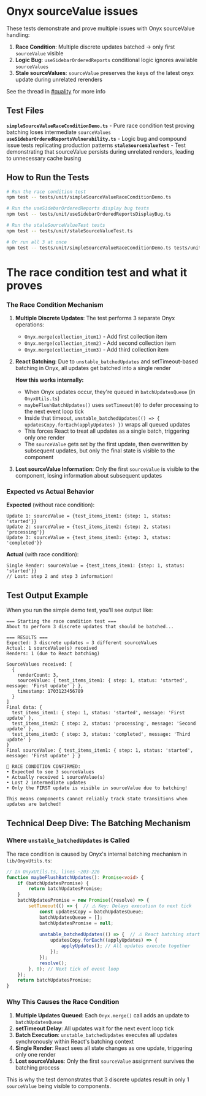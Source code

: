 # Onyx sourceValue issues

These tests demonstrate and prove multiple issues with Onyx sourceValue handling:
1. **Race Condition**: Multiple discrete updates batched → only first `sourceValue` visible
2. **Logic Bug**: `useSidebarOrderedReports` conditional logic ignores available `sourceValues`
3. **Stale sourceValues**: `sourceValue` preserves the keys of the latest onyx update during unrelated rerenders

See the thread in [#quality](https://expensify.slack.com/archives/C05LX9D6E07/p1755792968968239?thread_ts=1755543034.080259&cid=C05LX9D6E07) for more info

## Test Files

**`simpleSourceValueRaceConditionDemo.ts`** - Pure race condition test proving batching loses intermediate `sourceValues`
**`useSidebarOrderedReportsVulnerability.ts`** - Logic bug and compound issue tests replicating production patterns
**`staleSourceValueTest`** - Test demonstrating that sourceValue persists during unrelated renders, leading to unnecessary cache busing

## How to Run the Tests

```bash
# Run the race condition test
npm test -- tests/unit/simpleSourceValueRaceConditionDemo.ts

# Run the useSidebarOrderedReports display bug tests
npm test -- tests/unit/useSidebarOrderedReportsDisplayBug.ts

# Run the staleSourceValueTest tests
npm test -- tests/unit/staleSourceValueTest.ts

# Or run all 3 at once
npm test -- tests/unit/simpleSourceValueRaceConditionDemo.ts tests/unit/useSidebarOrderedReportsDisplayBug.ts tests/unit/staleSourceValueTest.ts
```

# The race condition test and what it proves

### The Race Condition Mechanism

1. **Multiple Discrete Updates**: The test performs 3 separate Onyx operations:
   - `Onyx.merge(collection_item1)` - Add first collection item
   - `Onyx.merge(collection_item2)` - Add second collection item  
   - `Onyx.merge(collection_item3)` - Add third collection item

2. **React Batching**: Due to `unstable_batchedUpdates` and setTimeout-based batching in Onyx, all updates get batched into a single render

   **How this works internally:**
   - When Onyx updates occur, they're queued in `batchUpdatesQueue` (in `OnyxUtils.ts`)
   - `maybeFlushBatchUpdates()` uses `setTimeout(0)` to defer processing to the next event loop tick
   - Inside that timeout, `unstable_batchedUpdates(() => { updatesCopy.forEach(applyUpdates) })` wraps all queued updates
   - This forces React to treat all updates as a single batch, triggering only one render
   - The `sourceValue` gets set by the first update, then overwritten by subsequent updates, but only the final state is visible to the component

3. **Lost sourceValue Information**: Only the first `sourceValue` is visible to the component, losing information about subsequent updates

### Expected vs Actual Behavior

**Expected** (without race condition):
```
Update 1: sourceValue = {test_items_item1: {step: 1, status: 'started'}}
Update 2: sourceValue = {test_items_item2: {step: 2, status: 'processing'}} 
Update 3: sourceValue = {test_items_item3: {step: 3, status: 'completed'}}
```

**Actual** (with race condition):
```
Single Render: sourceValue = {test_items_item1: {step: 1, status: 'started'}}
// Lost: step 2 and step 3 information!
```

## Test Output Example

When you run the simple demo test, you'll see output like:

```
=== Starting the race condition test ===
About to perform 3 discrete updates that should be batched...

=== RESULTS ===
Expected: 3 discrete updates → 3 different sourceValues
Actual: 1 sourceValue(s) received
Renders: 1 (due to React batching)

SourceValues received: [
  {
    renderCount: 3,
    sourceValue: { test_items_item1: { step: 1, status: 'started', message: 'First update' } },
    timestamp: 1703123456789
  }
]
Final data: {
  test_items_item1: { step: 1, status: 'started', message: 'First update' },
  test_items_item2: { step: 2, status: 'processing', message: 'Second update' },
  test_items_item3: { step: 3, status: 'completed', message: 'Third update' }
}
Final sourceValue: { test_items_item1: { step: 1, status: 'started', message: 'First update' } }

🚨 RACE CONDITION CONFIRMED:
• Expected to see 3 sourceValues
• Actually received 1 sourceValue(s)
• Lost 2 intermediate updates
• Only the FIRST update is visible in sourceValue due to batching!

This means components cannot reliably track state transitions when updates are batched!
```

## Technical Deep Dive: The Batching Mechanism

### Where `unstable_batchedUpdates` is Called

The race condition is caused by Onyx's internal batching mechanism in `lib/OnyxUtils.ts`:

```typescript
// In OnyxUtils.ts, lines ~203-226
function maybeFlushBatchUpdates(): Promise<void> {
    if (batchUpdatesPromise) {
        return batchUpdatesPromise;
    }
    batchUpdatesPromise = new Promise((resolve) => {
        setTimeout(() => {  // ⚠️ Key: Delays execution to next tick
            const updatesCopy = batchUpdatesQueue;
            batchUpdatesQueue = [];
            batchUpdatesPromise = null;
            
            unstable_batchedUpdates(() => {  // ⚠️ React batching starts here
                updatesCopy.forEach((applyUpdates) => {
                    applyUpdates(); // All updates execute together
                });
            });
            resolve();
        }, 0); // Next tick of event loop
    });
    return batchUpdatesPromise;
}
```

### Why This Causes the Race Condition

1. **Multiple Updates Queued**: Each `Onyx.merge()` call adds an update to `batchUpdatesQueue`
2. **setTimeout Delay**: All updates wait for the next event loop tick
3. **Batch Execution**: `unstable_batchedUpdates` executes all updates synchronously within React's batching context
4. **Single Render**: React sees all state changes as one update, triggering only one render
5. **Lost sourceValues**: Only the first `sourceValue` assignment survives the batching process

This is why the test demonstrates that 3 discrete updates result in only 1 `sourceValue` being visible to components.
